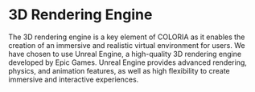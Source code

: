 # 3D Rendering Engine

The 3D rendering engine is a key element of COLORIA as it enables the creation of an immersive and realistic virtual environment for users. We have chosen to use Unreal Engine, a high-quality 3D rendering engine developed by Epic Games. Unreal Engine provides advanced rendering, physics, and animation features, as well as high flexibility to create immersive and interactive experiences.
